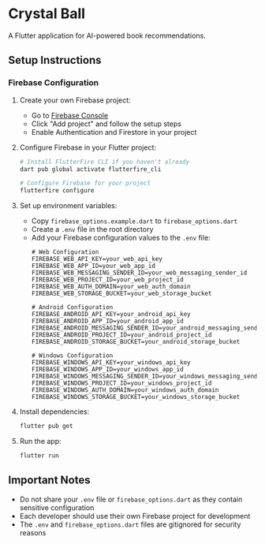 # Crystal Ball

A Flutter application for AI-powered book recommendations.

## Setup Instructions

### Firebase Configuration

1. Create your own Firebase project:
   - Go to [Firebase Console](https://console.firebase.google.com/)
   - Click "Add project" and follow the setup steps
   - Enable Authentication and Firestore in your project

2. Configure Firebase in your Flutter project:
   ```bash
   # Install FlutterFire CLI if you haven't already
   dart pub global activate flutterfire_cli

   # Configure Firebase for your project
   flutterfire configure
   ```

3. Set up environment variables:
   - Copy `firebase_options.example.dart` to `firebase_options.dart`
   - Create a `.env` file in the root directory
   - Add your Firebase configuration values to the `.env` file:
     ```
     # Web Configuration
     FIREBASE_WEB_API_KEY=your_web_api_key
     FIREBASE_WEB_APP_ID=your_web_app_id
     FIREBASE_WEB_MESSAGING_SENDER_ID=your_web_messaging_sender_id
     FIREBASE_WEB_PROJECT_ID=your_web_project_id
     FIREBASE_WEB_AUTH_DOMAIN=your_web_auth_domain
     FIREBASE_WEB_STORAGE_BUCKET=your_web_storage_bucket

     # Android Configuration
     FIREBASE_ANDROID_API_KEY=your_android_api_key
     FIREBASE_ANDROID_APP_ID=your_android_app_id
     FIREBASE_ANDROID_MESSAGING_SENDER_ID=your_android_messaging_sender_id
     FIREBASE_ANDROID_PROJECT_ID=your_android_project_id
     FIREBASE_ANDROID_STORAGE_BUCKET=your_android_storage_bucket

     # Windows Configuration
     FIREBASE_WINDOWS_API_KEY=your_windows_api_key
     FIREBASE_WINDOWS_APP_ID=your_windows_app_id
     FIREBASE_WINDOWS_MESSAGING_SENDER_ID=your_windows_messaging_sender_id
     FIREBASE_WINDOWS_PROJECT_ID=your_windows_project_id
     FIREBASE_WINDOWS_AUTH_DOMAIN=your_windows_auth_domain
     FIREBASE_WINDOWS_STORAGE_BUCKET=your_windows_storage_bucket
     ```

4. Install dependencies:
   ```bash
   flutter pub get
   ```

5. Run the app:
   ```bash
   flutter run
   ```

## Important Notes

- Do not share your `.env` file or `firebase_options.dart` as they contain sensitive configuration
- Each developer should use their own Firebase project for development
- The `.env` and `firebase_options.dart` files are gitignored for security reasons


